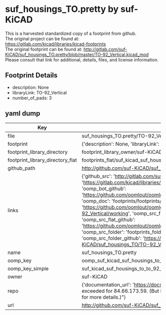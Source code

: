 # suf_housings_TO.pretty by suf-KiCAD  
This is a harvested standardized copy of a footprint from github.  
The original project can be found at:  
https://gitlab.com/kicad/libraries/kicad-footprints  
The original footprint can be found at:
http://gitlab.com/suf-KiCAD/suf_housings_TO.pretty/blob/master/TO-92_Vertical.kicad_mod
Please consult that link for additional, details, files, and license information.  
## Footprint Details
* description: None  
* libraryLink: TO-92_Vertical  
* number_of_pads: 3  
## yaml dump  
| Key | Value |  
| --- | --- |  
| file | suf_housings_TO.pretty/TO-92_Vertical.kicad_mod |  
| footprint | {'description': None, 'libraryLink': 'TO-92_Vertical', 'number_of_pads': 3} |  
| footprint_library_directory | footprint_library_owner/suf-KiCAD_suf_housings_TO.pretty |  
| footprint_library_directory_flat | footprints_flat/suf_kicad_suf_housings_to_to_92_vertical/working |  
| github_path | http://github.com/suf-KiCAD/suf_housings_TO.pretty/blob/master/TO-92_Vertical.kicad_mod |  
| links | {'github_src': 'http://gitlab.com/suf-KiCAD/suf_housings_TO.pretty/blob/master/TO-92_Vertical.kicad_mod', 'github_src_repo': 'https://gitlab.com/kicad/libraries/kicad-footprints', 'oomp_bot': 'footprints/suf_kicad_suf_housings_to_to_92_vertical/working', 'oomp_bot_github': 'https://github.com/oomlout/oomlout_oomp_footprint_bot/tree/main/footprints/suf_kicad_suf_housings_to_to_92_vertical/working', 'oomp_doc': 'footprints/footprints/suf-KiCAD/suf_housings_TO/TO-92_Vertical/working/', 'oomp_doc_github': 'https://github.com/oomlout/oomlout_oomp_footprint_doc/tree/main/footprints/footprints/suf-KiCAD/suf_housings_TO/TO-92_Vertical/working', 'oomp_src_flat': 'footprints_flat/footprints_flat/suf_kicad_suf_housings_to_to_92_vertical/working', 'oomp_src_flat_github': 'https://github.com/oomlout/oomlout_oomp_footprint_src/tree/main/footprints_flat/suf_kicad_suf_housings_to_to_92_vertical/working', 'oomp_src_folder': 'footprints_folder/footprints_folder/suf-KiCAD/suf_housings_TO/TO-92_Vertical/working', 'oomp_src_folder_github': 'https://github.com/oomlout/oomlout_oomp_footprint_src/tree/main/footprints_folder/suf-KiCAD/suf_housings_TO/TO-92_Vertical/working'} |  
| name | suf_housings_TO.pretty |  
| oomp_key | oomp_suf_kicad_suf_housings_to_to_92_vertical |  
| oomp_key_simple | suf_kicad_suf_housings_to_to_92_vertical |  
| owner | suf-KiCAD |  
| repo | {'documentation_url': 'https://docs.github.com/rest/overview/resources-in-the-rest-api#rate-limiting', 'message': "API rate limit exceeded for 84.66.173.59. (But here's the good news: Authenticated requests get a higher rate limit. Check out the documentation for more details.)"} |  
| url | http://github.com/suf-KiCAD/suf_housings_TO.pretty |  

